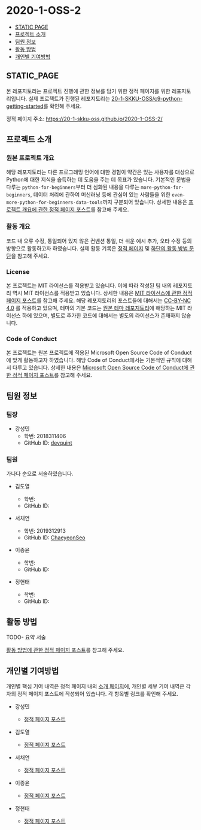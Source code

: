 # 2020-1-OSS-2

- [STATIC PAGE](#STATIC_PAGE)
- [프로젝트 소개](#about_project)
- [팀원 정보](#Members)
- [활동 방법](#HowToDo)
- [개인별 기여방법](#WhatToDo)


## <div id="STATIC_PAGE">STATIC_PAGE</div>

본 레포지토리는 프로젝트 진행에 관한 정보를 담기 위한 정적 페이지를 위한 레포지토리입니다. 실제 프로젝트가 진행된 레포지토리는 [20-1-SKKU-OSS/c9-python-getting-started](https://github.com/20-1-SKKU-OSS/c9-python-getting-started)를 확인해 주세요.

정적 페이지 주소: https://20-1-skku-oss.github.io/2020-1-OSS-2/
  
## <div id="about_project">프로젝트 소개</div>

### 원본 프로젝트 개요

해당 레포지토리는 다른 프로그래밍 언어에 대한 경험이 약간은 있는 사용자를 대상으로 Python에 대한 지식을 습득하는 데 도움을 주는 데 목표가 있습니다. 
기본적인 문법을 다루는 `python-for-beginners`부터 더 심화된 내용을 다루는 `more-python-for-beginners`, 데이터 처리에 관하여 머신러닝 등에 관심이 있는 사람들을 위한 `even-more-python-for-beginners-data-tools`까지 구분되어 있습니다.
상세한 내용은 [프로젝트 개요에 관한 정적 페이지 포스트](https://20-1-skku-oss.github.io/2020-1-OSS-2/2020/05/24/Project-Introduction.html)를 참고해 주세요.

### 활동 개요

코드 내 오류 수정, 통일되어 있지 않은 컨벤션 통일, 더 쉬운 예시 추가, 오타 수정 등의 방향으로 활동하고자 하였습니다. 
실제 활동 기록은 [정적 페이지](https://20-1-skku-oss.github.io/2020-1-OSS-2/) 및 [하단의 활동 방법 문단](#HowToDo)을 참고해 주세요.

### License

본 프로젝트는 MIT 라이선스를 적용받고 있습니다. 이에 따라 작성된 팀 내의 레포지토리 역시 MIT 라이선스를 적용받고 있습니다. 
상세한 내용은 [MIT 라이선스에 관한 정적 페이지 포스트](https://20-1-skku-oss.github.io/2020-1-OSS-2/2020/05/24/About-MIT-Liscense.html)를 참고해 주세요.
해당 레포지토리의 포스트들에 대해서는 [CC-BY-NC 4.0](https://creativecommons.org/licenses/by-nc/4.0/) 를 적용하고 있으며, 테마의 기본 코드는 [원본 테마 레포지토리](https://github.com/kitian616/jekyll-TeXt-theme)에 해당하는 MIT 라이선스 하에 있으며, 별도로 추가한 코드에 대해서는 별도의 라이선스가 존재하지 않습니다.

### Code of Conduct

본 프로젝트는 원본 프로젝트에 적용된 Microsoft Open Source Code of Conduct에 맞게 활동하고자 하였습니다. 
해당 Code of Conduct에서는 기본적인 규칙에 대해서 다루고 있습니다.
상세한 내용은 [Microsoft Open Source Code of Conduct에 관한 정적 페이지 포스트](https://20-1-skku-oss.github.io/2020-1-OSS-2/2020/05/24/Code-of-Conduct.html)를 참고해 주세요.

## <div id="Members">팀원 정보</div>  
### 팀장  
- 강성민 
  - 학번: 2018311406
  - GitHub ID: [devquint](https://github.com/devquint)
  
### 팀원  
가나다 순으로 서술하였습니다.

- 김도열 
  - 학번:  
  - GitHub ID:  
  
- 서채연
  - 학번: 2019312913
  - GitHub ID: [ChaeyeonSeo](https://github.com/ChaeyeonSeo)

- 이종윤 
  - 학번:  
  - GitHub ID:  

- 정현태
  - 학번:  
  - GitHub ID:  

## <div id="HowToDo">활동 방법</div>

TODO- 요약 서술

[활동 방법에 관한 정적 페이지 포스트]()를 참고해 주세요.
  
## <div id="WhatToDo">개인별 기여방법</div>

개인별 핵심 기여 내역은 정적 페이지 내의 [소개 페이지](https://20-1-skku-oss.github.io/2020-1-OSS-2/about.html)에, 개인별 세부 기여 내역은 각자의 정적 페이지 포스트에 작성되어 있습니다. 각 항목별 링크를 확인해 주세요.

- 강성민
  - [정적 페이지 포스트]()
  
- 김도열
  - [정적 페이지 포스트]()
  
- 서채연
  - [정적 페이지 포스트]()
  
- 이종윤
  - [정적 페이지 포스트]()
  
- 정현태
  - [정적 페이지 포스트]()
